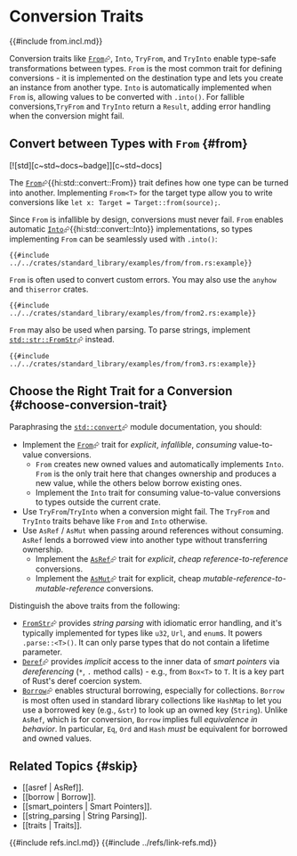 # Conversion Traits

{{#include from.incl.md}}

Conversion traits like [`From`](https://doc.rust-lang.org/std/convert/trait.From.html)⮳, `Into`, `TryFrom`, and `TryInto` enable type-safe transformations between types. `From` is the most common trait for defining conversions - it is implemented on the destination type and lets you create an instance from another type. `Into` is automatically implemented when `From` is, allowing values to be converted with `.into()`. For fallible conversions,`TryFrom` and `TryInto` return a `Result`, adding error handling when the conversion might fail.

## Convert between Types with `From` {#from}

[![std][c~std~docs~badge]][c~std~docs]

The [`From`](https://doc.rust-lang.org/std/convert/trait.From.html)⮳{{hi:std::convert::From}} trait defines how one type can be turned into another. Implementing `From<T>` for the target type allow you to write conversions like `let x: Target = Target::from(source);`.

Since `From` is infallible by design, conversions must never fail. `From` enables automatic [`Into`](https://doc.rust-lang.org/std/convert/trait.Into.html)⮳{{hi:std::convert::Into}} implementations, so types implementing `From` can be seamlessly used with `.into()`:

```rust,editable
{{#include ../../crates/standard_library/examples/from/from.rs:example}}
```

`From` is often used to convert custom errors. You may also use the `anyhow` and `thiserror` crates.

```rust,editable
{{#include ../../crates/standard_library/examples/from/from2.rs:example}}
```

`From` may also be used when parsing. To parse strings, implement [`std::str::FromStr`](https://doc.rust-lang.org/std/str/trait.FromStr.html)⮳ instead.

```rust,editable
{{#include ../../crates/standard_library/examples/from/from3.rs:example}}
```

## Choose the Right Trait for a Conversion {#choose-conversion-trait}

Paraphrasing the [`std::convert`](https://doc.rust-lang.org/std/convert/index.html)⮳ module documentation, you should:

- Implement the [`From`](https://doc.rust-lang.org/std/convert/trait.From.html)⮳ trait for _explicit_, _infallible_, _consuming_ value-to-value conversions.
  - `From` creates new owned values and automatically implements `Into`. `From` is the only trait here that changes ownership and produces a new value, while the others below borrow existing ones.
  - Implement the `Into` trait for consuming value-to-value conversions to types outside the current crate.
- Use `TryFrom`/`TryInto` when a conversion might fail. The `TryFrom` and `TryInto` traits behave like `From` and `Into` otherwise.
- Use `AsRef` / `AsMut` when passing around references without consuming. `AsRef` lends a borrowed view into another type without transferring ownership.
  - Implement the [`AsRef`](https://doc.rust-lang.org/std/convert/trait.AsRef.html)⮳ trait for _explicit_, _cheap_ _reference-to-reference_ conversions.
  - Implement the [`AsMut`](https://doc.rust-lang.org/std/convert/trait.AsMut.html)⮳ trait for explicit, cheap _mutable-reference-to-mutable-reference_ conversions.

Distinguish the above traits from the following:

- [`FromStr`](https://doc.rust-lang.org/std/str/trait.FromStr.html)⮳ provides _string parsing_ with idiomatic error handling, and it's typically implemented for types like `u32`, `Url`, and `enum`s. It powers `.parse::<T>()`. It can only parse types that do not contain a lifetime parameter.
- [`Deref`](https://doc.rust-lang.org/std/ops/trait.Deref.html)⮳ provides _implicit_ access to the inner data of _smart pointers_ via _dereferencing_ (`*`, `.` method calls) - e.g., from `Box<T>` to `T`. It is a key part of Rust's deref coercion system.
- [`Borrow`](https://doc.rust-lang.org/std/borrow/trait.Borrow.html)⮳ enables structural borrowing, especially for collections. `Borrow` is most often used in standard library collections like `HashMap` to let you use a borrowed key (e.g., `&str`) to look up an owned key (`String`). Unlike `AsRef`, which is for conversion, `Borrow` implies full _equivalence in behavior_. In particular, `Eq`, `Ord` and `Hash` _must_ be equivalent for borrowed and owned values.

## Related Topics {#skip}

- [[asref | AsRef]].
- [[borrow | Borrow]].
- [[smart_pointers | Smart Pointers]].
- [[string_parsing | String Parsing]].
- [[traits | Traits]].

{{#include refs.incl.md}}
{{#include ../refs/link-refs.md}}

<div class="hidden">
</div>
